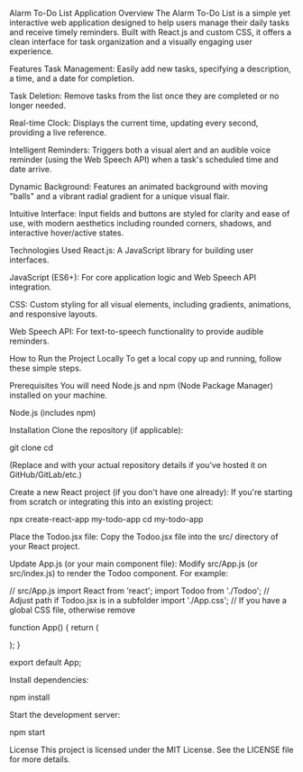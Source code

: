 Alarm To-Do List Application
Overview
The Alarm To-Do List is a simple yet interactive web application designed to help users manage their daily tasks and receive timely reminders. Built with React.js and custom CSS, it offers a clean interface for task organization and a visually engaging user experience.

Features
Task Management: Easily add new tasks, specifying a description, a time, and a date for completion.

Task Deletion: Remove tasks from the list once they are completed or no longer needed.

Real-time Clock: Displays the current time, updating every second, providing a live reference.

Intelligent Reminders: Triggers both a visual alert and an audible voice reminder (using the Web Speech API) when a task's scheduled time and date arrive.

Dynamic Background: Features an animated background with moving "balls" and a vibrant radial gradient for a unique visual flair.

Intuitive Interface: Input fields and buttons are styled for clarity and ease of use, with modern aesthetics including rounded corners, shadows, and interactive hover/active states.

Technologies Used
React.js: A JavaScript library for building user interfaces.

JavaScript (ES6+): For core application logic and Web Speech API integration.

CSS: Custom styling for all visual elements, including gradients, animations, and responsive layouts.

Web Speech API: For text-to-speech functionality to provide audible reminders.

How to Run the Project Locally
To get a local copy up and running, follow these simple steps.

Prerequisites
You will need Node.js and npm (Node Package Manager) installed on your machine.

Node.js (includes npm)

Installation
Clone the repository (if applicable):

git clone <your-repository-url>
cd <your-repository-name>


(Replace <your-repository-url> and <your-repository-name> with your actual repository details if you've hosted it on GitHub/GitLab/etc.)

Create a new React project (if you don't have one already):
If you're starting from scratch or integrating this into an existing project:

npx create-react-app my-todo-app
cd my-todo-app


Place the Todoo.jsx file:
Copy the Todoo.jsx file into the src/ directory of your React project.

Update App.js (or your main component file):
Modify src/App.js (or src/index.js) to render the Todoo component. For example:

// src/App.js
import React from 'react';
import Todoo from './Todoo'; // Adjust path if Todoo.jsx is in a subfolder
import './App.css'; // If you have a global CSS file, otherwise remove

function App() {
  return (
    <div className="App">
      <Todoo />
    </div>
  );
}

export default App;


Install dependencies:

npm install


Start the development server:

npm start


License
This project is licensed under the MIT License. See the LICENSE file for more details.
